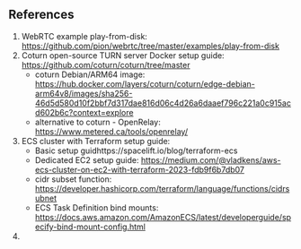 ## References
1. WebRTC example play-from-disk: https://github.com/pion/webrtc/tree/master/examples/play-from-disk
2. Coturn open-source TURN server Docker setup guide: https://github.com/coturn/coturn/tree/master
   * coturn Debian/ARM64 image: https://hub.docker.com/layers/coturn/coturn/edge-debian-arm64v8/images/sha256-46d5d580d10f2bbf7d317dae816d06c4d26a6daaef796c221a0c915acd602b6c?context=explore
   * alternative to coturn - OpenRelay: https://www.metered.ca/tools/openrelay/
3. ECS cluster with Terraform setup guide:
    * Basic setup guidhttps://spacelift.io/blog/terraform-ecs
    * Dedicated EC2 setup guide: https://medium.com/@vladkens/aws-ecs-cluster-on-ec2-with-terraform-2023-fdb9f6b7db07
    * cidr subset function: https://developer.hashicorp.com/terraform/language/functions/cidrsubnet
    * ECS Task Definition bind mounts: https://docs.aws.amazon.com/AmazonECS/latest/developerguide/specify-bind-mount-config.html
4. 